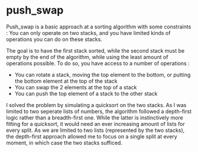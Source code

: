 # push_swap

Push_swap is a basic approach at a sorting algorithm with some constraints :
You can only operate on two stacks, and you have limited kinds of operations you can do on these stacks.

The goal is to have the first stack sorted, while the second stack must be empty by the end of the algorithm, while using the least amount of operations possible.
To do so, you have access to a number of operations :
- You can rotate a stack, moving the top element to the bottom, or putting the bottom element at the top of the stack
- You can swap the 2 elements at the top of a stack
- You can push the top element of a stack to the other stack

I solved the problem by simulating a quicksort on the two stacks. As I was limited to two seperate lists of numbers, the algorithm followed a depth-first logic rather than a breadth-first one.
While the latter is instinctively more fitting for a quicksort, it would need an ever increasing amount of lists for every split. As we are limited to two lists (represented by the two stacks), the depth-first approach allowed me to focus on a single split at every moment, in which case the two stacks sufficed.
